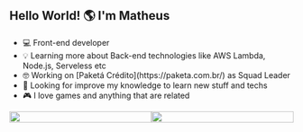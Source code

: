 <style type="text/css" rel="stylesheet">
  .flex {
    display: flex;
  }

  .card {
    width: 50%;
    max-height: 195px;
  }

  .card img {
    width: 100%;
    height: 100%;
  }
</style>
<h2>Hello World! 🌎 I'm Matheus</h2>

<ul>
  <li>💻 Front-end developer</li>
  <li>💡 Learning more about Back-end technologies like AWS Lambda, Node.js, Serveless etc</li>
  <li>🤓 Working on [Paketá Crédito](https://paketa.com.br/) as Squad Leader</li>
  <li>💫 Looking for improve my knowledge to learn new stuff and techs</li>
  <li>🎮 I love games and anything that are related</li>
</ul>
<div class="flex">
  <a class="card" href="https://chignolli.com">
    <img src="https://github-readme-stats.vercel.app/api?username=MatheusChignolli&show_icons=true&theme=default" />
  </a>
  <a class="card" href="https://chignolli.com">
    <img src="https://github-readme-stats.vercel.app/api/top-langs/?username=MatheusChignolli&layout=compact" />
  </a>
</div>


